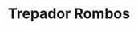 ---
title: Trepador Rombos
date: 
draft: false

# descripcion
description : Aros pasantes trepadores. Precio por par. Se ajusta detrás del lóbulo sin tuerquita. En plata 925.

materials: Plata 925

color: Plateado

dimensions: 

code: 01-05-0002

type: "Aros"

categories: [destacados]

price: $2.210,00

price_eftvo: $1.880,00

# Images
# first image will be shown in the product page
images:
  # - image: "images/path_to_image"
  # La ubicacion de las imagenes es imagenes/Aros/Aros.Trepadores/01-05-0002-trepador-rombos
  - image: "./images/aros/trepadores/01-05-0002-rombo_a.jpg"
  - image: "./images/aros/trepadores/01-05-0002-rombo_b.jpeg"
---